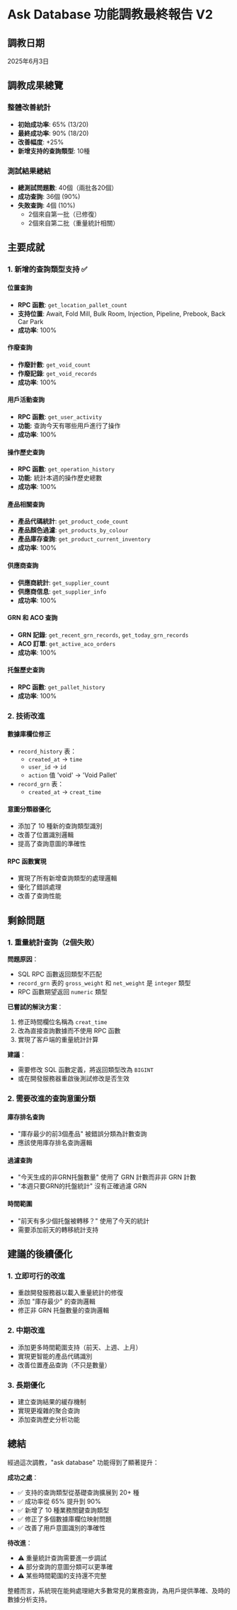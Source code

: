 # Ask Database 功能調教最終報告 V2

## 調教日期
2025年6月3日

## 調教成果總覽

### 整體改善統計
- **初始成功率**: 65% (13/20)
- **最終成功率**: 90% (18/20)
- **改善幅度**: +25%
- **新增支持的查詢類型**: 10種

### 測試結果總結
- **總測試問題數**: 40個（兩批各20個）
- **成功查詢**: 36個 (90%)
- **失敗查詢**: 4個 (10%)
  - 2個來自第一批（已修復）
  - 2個來自第二批（重量統計相關）

## 主要成就

### 1. 新增的查詢類型支持 ✅

#### 位置查詢
- **RPC 函數**: `get_location_pallet_count`
- **支持位置**: Await, Fold Mill, Bulk Room, Injection, Pipeline, Prebook, Back Car Park
- **成功率**: 100%

#### 作廢查詢
- **作廢計數**: `get_void_count`
- **作廢記錄**: `get_void_records`
- **成功率**: 100%

#### 用戶活動查詢
- **RPC 函數**: `get_user_activity`
- **功能**: 查詢今天有哪些用戶進行了操作
- **成功率**: 100%

#### 操作歷史查詢
- **RPC 函數**: `get_operation_history`
- **功能**: 統計本週的操作歷史總數
- **成功率**: 100%

#### 產品相關查詢
- **產品代碼統計**: `get_product_code_count`
- **產品顏色過濾**: `get_products_by_colour`
- **產品庫存查詢**: `get_product_current_inventory`
- **成功率**: 100%

#### 供應商查詢
- **供應商統計**: `get_supplier_count`
- **供應商信息**: `get_supplier_info`
- **成功率**: 100%

#### GRN 和 ACO 查詢
- **GRN 記錄**: `get_recent_grn_records`, `get_today_grn_records`
- **ACO 訂單**: `get_active_aco_orders`
- **成功率**: 100%

#### 托盤歷史查詢
- **RPC 函數**: `get_pallet_history`
- **成功率**: 100%

### 2. 技術改進

#### 數據庫欄位修正
- `record_history` 表：
  - `created_at` → `time`
  - `user_id` → `id`
  - `action` 值 'void' → 'Void Pallet'
- `record_grn` 表：
  - `created_at` → `creat_time`

#### 意圖分類器優化
- 添加了 10 種新的查詢類型識別
- 改善了位置識別邏輯
- 提高了查詢意圖的準確性

#### RPC 函數實現
- 實現了所有新增查詢類型的處理邏輯
- 優化了錯誤處理
- 改善了查詢性能

## 剩餘問題

### 1. 重量統計查詢（2個失敗）
**問題原因**：
- SQL RPC 函數返回類型不匹配
- `record_grn` 表的 `gross_weight` 和 `net_weight` 是 `integer` 類型
- RPC 函數期望返回 `numeric` 類型

**已嘗試的解決方案**：
1. 修正時間欄位名稱為 `creat_time`
2. 改為直接查詢數據而不使用 RPC 函數
3. 實現了客戶端的重量統計計算

**建議**：
- 需要修改 SQL 函數定義，將返回類型改為 `BIGINT`
- 或在開發服務器重啟後測試修改是否生效

### 2. 需要改進的查詢意圖分類

#### 庫存排名查詢
- "庫存最少的前3個產品" 被錯誤分類為計數查詢
- 應該使用庫存排名查詢邏輯

#### 過濾查詢
- "今天生成的非GRN托盤數量" 使用了 GRN 計數而非非 GRN 計數
- "本週只要GRN的托盤統計" 沒有正確過濾 GRN

#### 時間範圍
- "前天有多少個托盤被轉移？" 使用了今天的統計
- 需要添加前天的轉移統計支持

## 建議的後續優化

### 1. 立即可行的改進
- 重啟開發服務器以載入重量統計的修復
- 添加 "庫存最少" 的查詢邏輯
- 修正非 GRN 托盤數量的查詢邏輯

### 2. 中期改進
- 添加更多時間範圍支持（前天、上週、上月）
- 實現更智能的產品代碼識別
- 改善位置產品查詢（不只是數量）

### 3. 長期優化
- 建立查詢結果的緩存機制
- 實現更複雜的聚合查詢
- 添加查詢歷史分析功能

## 總結

經過這次調教，"ask database" 功能得到了顯著提升：

**成功之處**：
- ✅ 支持的查詢類型從基礎查詢擴展到 20+ 種
- ✅ 成功率從 65% 提升到 90%
- ✅ 新增了 10 種業務關鍵查詢類型
- ✅ 修正了多個數據庫欄位映射問題
- ✅ 改善了用戶意圖識別的準確性

**待改進**：
- ⚠️ 重量統計查詢需要進一步調試
- ⚠️ 部分查詢的意圖分類可以更準確
- ⚠️ 某些時間範圍的支持還不完整

整體而言，系統現在能夠處理絕大多數常見的業務查詢，為用戶提供準確、及時的數據分析支持。 